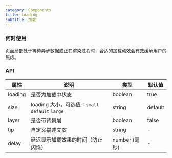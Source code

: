 ```yaml
---
category: Components
title: Loading
subtitle: 加载
---
```


### 何时使用

页面局部处于等待异步数据或正在渲染过程时，合适的加载动效会有效缓解用户的焦虑。

### API

| 属性    | 说明                                            | 类型          | 默认值  |
| ------- | ----------------------------------------------- | ------------- | ------- |
| loading | 是否为加载中状态                                | boolean       | true    |
| size    | loading 大小，可选值：`small` `default` `large` | string        | default |
| layer   | 是否带背景层                                    | boolean       | false   |
| tip     | 自定义描述文案                                  | string        | -       |
| delay   | 延迟显示加载效果的时间（防止闪烁）              | number (毫秒) | -       |
